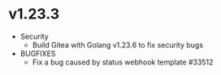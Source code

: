 # v1.23.3

- Security
  - Build Gitea with Golang v1.23.6 to fix security bugs
- BUGFIXES
  - Fix a bug caused by status webhook template #33512
